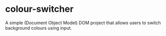 # colour-switcher
A simple (Document Object Model) DOM project that allows users to switch background colours using input.
